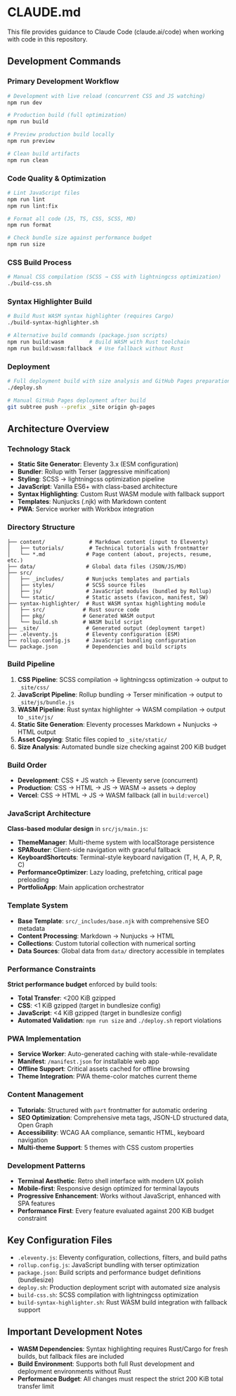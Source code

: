 # CLAUDE.md

This file provides guidance to Claude Code (claude.ai/code) when working with code in this repository.

## Development Commands

### Primary Development Workflow
```bash
# Development with live reload (concurrent CSS and JS watching)
npm run dev

# Production build (full optimization)
npm run build

# Preview production build locally
npm run preview

# Clean build artifacts
npm run clean
```

### Code Quality & Optimization
```bash
# Lint JavaScript files
npm run lint
npm run lint:fix

# Format all code (JS, TS, CSS, SCSS, MD)
npm run format

# Check bundle size against performance budget
npm run size
```

### CSS Build Process
```bash
# Manual CSS compilation (SCSS → CSS with lightningcss optimization)
./build-css.sh
```

### Syntax Highlighter Build
```bash
# Build Rust WASM syntax highlighter (requires Cargo)
./build-syntax-highlighter.sh

# Alternative build commands (package.json scripts)
npm run build:wasm        # Build WASM with Rust toolchain
npm run build:wasm:fallback  # Use fallback without Rust
```

### Deployment
```bash
# Full deployment build with size analysis and GitHub Pages preparation
./deploy.sh

# Manual GitHub Pages deployment after build
git subtree push --prefix _site origin gh-pages
```

## Architecture Overview

### Technology Stack
- **Static Site Generator**: Eleventy 3.x (ESM configuration)
- **Bundler**: Rollup with Terser (aggressive minification)
- **Styling**: SCSS → lightningcss optimization pipeline
- **JavaScript**: Vanilla ES6+ with class-based architecture
- **Syntax Highlighting**: Custom Rust WASM module with fallback support
- **Templates**: Nunjucks (.njk) with Markdown content
- **PWA**: Service worker with Workbox integration

### Directory Structure
```
├── content/              # Markdown content (input to Eleventy)
│   ├── tutorials/        # Technical tutorials with frontmatter
│   └── *.md             # Page content (about, projects, resume, etc.)
├── data/                # Global data files (JSON/JS/MD)
├── src/
│   ├── _includes/       # Nunjucks templates and partials
│   ├── styles/          # SCSS source files
│   ├── js/              # JavaScript modules (bundled by Rollup)
│   └── static/          # Static assets (favicon, manifest, SW)
├── syntax-highlighter/  # Rust WASM syntax highlighting module
│   ├── src/            # Rust source code
│   ├── pkg/            # Generated WASM output
│   └── build.sh        # WASM build script
├── _site/               # Generated output (deployment target)
├── .eleventy.js         # Eleventy configuration (ESM)
├── rollup.config.js     # JavaScript bundling configuration
└── package.json         # Dependencies and build scripts
```

### Build Pipeline
1. **CSS Pipeline**: SCSS compilation → lightningcss optimization → output to `_site/css/`
2. **JavaScript Pipeline**: Rollup bundling → Terser minification → output to `_site/js/bundle.js`
3. **WASM Pipeline**: Rust syntax highlighter → WASM compilation → output to `_site/js/`
4. **Static Site Generation**: Eleventy processes Markdown + Nunjucks → HTML output
5. **Asset Copying**: Static files copied to `_site/static/`
6. **Size Analysis**: Automated bundle size checking against 200 KiB budget

### Build Order
- **Development**: CSS + JS watch → Eleventy serve (concurrent)
- **Production**: CSS → HTML → JS → WASM → assets → deploy
- **Vercel**: CSS → HTML → JS → WASM fallback (all in `build:vercel`)

### JavaScript Architecture
**Class-based modular design** in `src/js/main.js`:
- **ThemeManager**: Multi-theme system with localStorage persistence
- **SPARouter**: Client-side navigation with graceful fallback
- **KeyboardShortcuts**: Terminal-style keyboard navigation (T, H, A, P, R, C)
- **PerformanceOptimizer**: Lazy loading, prefetching, critical page preloading
- **PortfolioApp**: Main application orchestrator

### Template System
- **Base Template**: `src/_includes/base.njk` with comprehensive SEO metadata
- **Content Processing**: Markdown → Nunjucks → HTML
- **Collections**: Custom tutorial collection with numerical sorting
- **Data Sources**: Global data from `data/` directory accessible in templates

### Performance Constraints
**Strict performance budget** enforced by build tools:
- **Total Transfer**: <200 KiB gzipped
- **CSS**: <1 KiB gzipped (target in bundlesize config)
- **JavaScript**: <4 KiB gzipped (target in bundlesize config)
- **Automated Validation**: `npm run size` and `./deploy.sh` report violations

### PWA Implementation
- **Service Worker**: Auto-generated caching with stale-while-revalidate
- **Manifest**: `/manifest.json` for installable web app
- **Offline Support**: Critical assets cached for offline browsing
- **Theme Integration**: PWA theme-color matches current theme

### Content Management
- **Tutorials**: Structured with `part` frontmatter for automatic ordering
- **SEO Optimization**: Comprehensive meta tags, JSON-LD structured data, Open Graph
- **Accessibility**: WCAG AA compliance, semantic HTML, keyboard navigation
- **Multi-theme Support**: 5 themes with CSS custom properties

### Development Patterns
- **Terminal Aesthetic**: Retro shell interface with modern UX polish
- **Mobile-first**: Responsive design optimized for terminal layouts
- **Progressive Enhancement**: Works without JavaScript, enhanced with SPA features
- **Performance First**: Every feature evaluated against 200 KiB budget constraint

## Key Configuration Files
- `.eleventy.js`: Eleventy configuration, collections, filters, and build paths
- `rollup.config.js`: JavaScript bundling with terser optimization
- `package.json`: Build scripts and performance budget definitions (bundlesize)
- `deploy.sh`: Production deployment script with automated size analysis
- `build-css.sh`: SCSS compilation with lightningcss optimization
- `build-syntax-highlighter.sh`: Rust WASM build integration with fallback support

## Important Development Notes
- **WASM Dependencies**: Syntax highlighting requires Rust/Cargo for fresh builds, but fallback files are included
- **Build Environment**: Supports both full Rust development and deployment environments without Rust
- **Performance Budget**: All changes must respect the strict 200 KiB total transfer limit